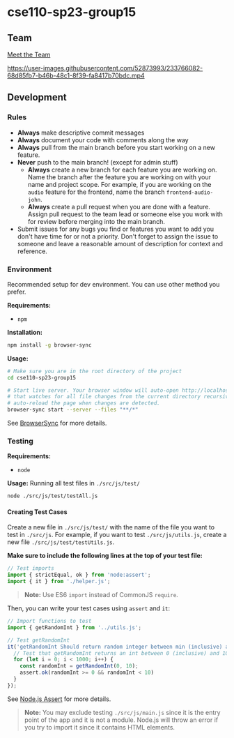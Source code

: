 # cse110-sp23-group15

## Team

[Meet the Team](./admin/team.md)

https://user-images.githubusercontent.com/52873993/233766082-68d85fb7-b46b-48c1-8f39-fa8417b70bdc.mp4

## Development

### Rules

- **Always** make descriptive commit messages
- **Always** document your code with comments along the way
- **Always** pull from the main branch before you start working on a new
  feature.
- **Never** push to the main branch! (except for admin stuff)
    - **Always** create a new branch for each feature you are working on. Name
      the branch after the feature you are working on with your name and project
      scope. For example, if you are working on the `audio` feature for the
      frontend, name the branch `frontend-audio-john`.
    - **Always** create a pull request when you are done with a feature. Assign
      pull request to the team lead or someone else you work with for review
      before merging into the main branch.
- Submit issues for any bugs you find or features you want to add you don't have
  time for or not a priority. Don't forget to assign the issue to someone and
  leave a reasonable amount of description for context and reference.

### Environment

Recommended setup for dev environment. You can use other method you prefer.

**Requirements:**

- `npm`

**Installation:**

```bash
npm install -g browser-sync
```

**Usage:**

```bash
# Make sure you are in the root directory of the project
cd cse110-sp23-group15

# Start live server. Your browser window will auto-open http://localhost:3000
# that watches for all file changes from the current directory recursively and
# auto-reload the page when changes are detected.
browser-sync start --server --files "**/*"
```

See [BrowserSync](https://browsersync.io/) for more details.

### Testing

**Requirements:**

- `node`

**Usage:** Running all test files in `./src/js/test/`

```bash
node ./src/js/test/testAll.js
```

#### Creating Test Cases

Create a new file in `./src/js/test/` with the name of the file you want to test
in `./src/js`. For example, if you want to test `./src/js/utils.js`, create
a new file `./src/js/test/testUtils.js`.

**Make sure to include the following lines at the top of your test file:**

```js
// Test imports
import { strictEqual, ok } from 'node:assert';
import { it } from './helper.js';
```

> **Note:** Use ES6 `import` instead of CommonJS `require`.

Then, you can write your test cases using `assert` and `it`:

```js
// Import functions to test
import { getRandomInt } from '../utils.js';

// Test getRandomInt
it('getRandomInt Should return random integer between min (inclusive) and max (exclusive)', () => {
  // Test that getRandomInt returns an int between 0 (inclusive) and 10 (exclusive)
  for (let i = 0; i < 1000; i++) {
    const randomInt = getRandomInt(0, 10);
    assert.ok(randomInt >= 0 && randomInt < 10)
  }
});
```

See [Node.js Assert](https://nodejs.org/api/assert.html) for more details.

> **Note:** You may exclude testing `./src/js/main.js` since it is the entry
> point of the app and it is not a module. Node.js will throw an error if you
> try to import it since it contains HTML elements.

